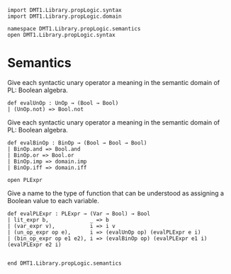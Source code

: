 ```lean
import DMT1.Library.propLogic.syntax
import DMT1.Library.propLogic.domain

namespace DMT1.Library.propLogic.semantics
open DMT1.Library.propLogic.syntax
```

# Semantics

Give each syntactic unary operator a meaning
in the semantic domain of PL: Boolean algebra.
```lean
def evalUnOp : UnOp → (Bool → Bool)
| (UnOp.not) => Bool.not
```

Give each syntactic unary operator a meaning
in the semantic domain of PL: Boolean algebra.
```lean
def evalBinOp : BinOp → (Bool → Bool → Bool)
| BinOp.and => Bool.and
| BinOp.or => Bool.or
| BinOp.imp => domain.imp
| BinOp.iff => domain.iff

open PLExpr
```

Give a name to the type of function that can
be understood as assigning a Boolean value to
each variable.

```lean
def evalPLExpr : PLExpr → (Var → Bool) → Bool
| lit_expr b,             _ => b
| (var_expr v),           i => i v
| (un_op_expr op e),      i => (evalUnOp op) (evalPLExpr e i)
| (bin_op_expr op e1 e2), i => (evalBinOp op) (evalPLExpr e1 i) (evalPLExpr e2 i)


end DMT1.Library.propLogic.semantics
```
